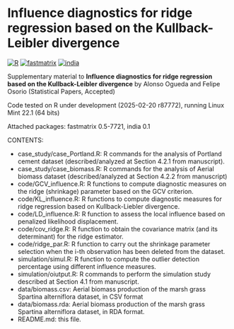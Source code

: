 # Influence diagnostics for ridge regression based on the Kullback-Leibler divergence

[![R](https://img.shields.io/badge/Made%20with-R%20under%20development-success)](https://cran.r-project.org/)
[![fastmatrix](https://img.shields.io/badge/fastmatrix-0.5--77-orange)](https://cran.r-project.org/package=fastmatrix)
[![india](https://img.shields.io/badge/india-0.1-orange)](https://cran.r-project.org/package=india)

Supplementary material to **Influence diagnostics for ridge regression based on the Kullback-Leibler divergence** by Alonso Ogueda and Felipe Osorio (Statistical Papers, Accepted)

Code tested on R under development (2025-02-20 r87772), running Linux Mint 22.1 (64 bits)

Attached packages: fastmatrix 0.5-7721, india 0.1

CONTENTS:
- case_study/case_Portland.R: R commands for the analysis of Portland cement dataset (described/analyzed at Section 4.2.1 from manuscript).
- case_study/case_biomass.R: R commands for the analysis of Aerial biomass dataset (described/analyzed at Section 4.2.2 from manuscript)
- code/GCV_influence.R: R functions to compute diagnostic measures on the ridge (shrinkage) parameter based on the GCV criterion.
- code/KL_influence.R: R functions to compute diagnostic measures for ridge regression based on Kullback-Liebler divergence.
- code/LD_influence.R: R function to assess the local influence based on penalized likelihood displacement.
- code/cov_ridge.R: R function to obtain the covariance matrix (and its determinant) for the ridge estimator.
- code/ridge_par.R: R function to carry out the shrinkage parameter selection when the i-th observation has been deleted from the dataset.
- simulation/simul.R: R function to compute the outlier detection percentage using different influence measures.
- simulation/oiutput.R: R commands to perform the simulation study described at Section 4.1 from manuscript.
- data/biomass.csv: Aerial biomass production of the marsh grass Spartina alterniflora dataset, in CSV format
- data/biomass.rda: Aerial biomass production of the marsh grass Spartina alterniflora dataset, in RDA format.
- README.md: this file.
